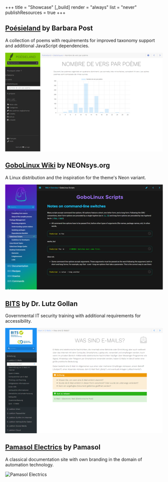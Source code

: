 +++
title = "Showcase"
[_build]
  render = "always"
  list = "never"
  publishResources = true
+++

## [Poésieland](http://poesieland.free.fr/) by Barbara Post

A collection of poems with requirements for improved taxonomy support and additional JavaScript dependencies.

![Poésieland image](poesieland.png?width=60pc)

## [GoboLinux Wiki](https://wiki.gobolinux.org/) by NEONsys.org

A Linux distribution and the inspiration for the theme's Neon variant.

![GoboLinux image](gobolinux.png?width=60pc)

## [BITS](https://bits-training.de/training/) by Dr. Lutz Gollan

Governmental IT security training with additional requirements for accessibility.

![BITS image](bits-train.png?width=60pc)

## [Pamasol Electrics](https://pamasol.github.io/de/) by Pamasol

A classical documentation site with own branding in the domain of automation technology.

![Pamasol Electrics](pamasol-electrics-portal.png?width=60pc)
